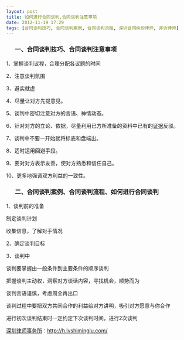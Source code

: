 ```yaml
---
layout: post
title: 如何进行合同谈判,合同谈判注意事项
date: 2012-11-19 17:29
tags: [合同谈判技巧, 合同谈判案例, 合同谈判流程, 深圳合同纠纷律师, 非诉律师]
---
```

<ol>
<h3>一、合同谈判技巧、合同谈判注意事项</h3>
</ol>
1、掌握谈判议程，合理分配各议题的时间

2、注意谈判氛围

3、避实就虚

4、尽量让对方先提意见。

5、谈判中密切注意对方的言语、神情动态。

6、针对对方的立论、依据，尽量利用已方所准备的资料中已有的<a href="http://h.lvshiminglu.com/law/216.html">证据</a>反驳。

7、谈判中不要一开始就将标底和盘端出。

8、适时运用回避手段。

9、要对对方表示友善，使对方熟悉和信任自己。

10、更多地强调双方利益的一致性。
<ol>
<h3>二、合同谈判案例、合同谈判流程、如何进行合同谈判</h3>
</ol>
1、谈判前的准备

制定谈判计划

收集信息，了解对手情况

2、确定谈判目标

3、谈判中

谈判要掌握由一般条件到主要条件的顺序谈判

把握谈判主动权，洞察对方谈话内容，寻找机会，顺势而为

谈判言语谨慎，考虑周全再出口

谈判过程中要把双方共同合作的利益给对方讲明，吸引对方愿意与你合作

进行初次谈判结束时一定约定下次谈判时间，进行2次谈判

<a href="http://h.lvshiminglu.com/">深圳律师事务所</a>：<a href="http://h.lvshiminglu.com/">http://h.lvshiminglu.com/</a>

